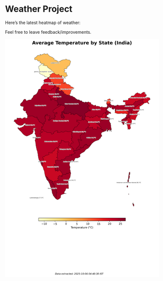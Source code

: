 # Weather Project

Here’s the latest heatmap of weather:

Feel free to leave feedback/improvements.

![India Heatmap](docs/assets/india_heatmap.png?v=E2FAE9)
